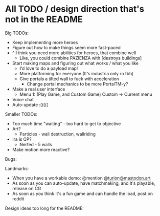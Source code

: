 All TODO / design direction that's not in the README
====================================================

Big TODOs:

- Keep implementing more heroes
- Figure out how to make things seem more fast-paced
- ^ I think you need more abilities for heroes, that combine well
  - Like, you could combine PAZIENZA with [destroys buildings]
- Start making maps and figuring out what works / what you like
  - I'd love to do a payload map!
  - More platforming for everyone (It's industria only rn tbh)
  - Give portals a tilted wall to fuck with acceleration
    - Change portal mechanics to be more PortalTM-y?
- Make a real user interface
  - Menu 1: (Play Game, and Custom Game) Custom -> Current menu
- Voice chat
- Auto-update :(((((

Smaller TODOs:

- Too much time "waiting" - too hard to get to objective
- Art?
  - Particles - wall destruction, wallriding
- Ira is OP?
  - Nerfed - 5 walls
- Make motion more reactive?

Bugs:

Landmarks:

- When you have a workable demo: @mention @turion@mastodon.art
- As soon as you can auto-update, have matchmaking, and it's playable, release on CG
- As soon as you think it's a fun game and can handle the load, post on reddit

Design ideas too long for the README:

